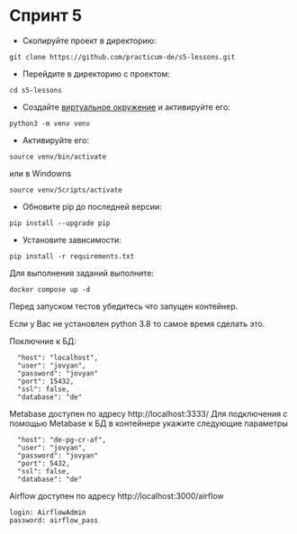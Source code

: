 # Спринт 5 #

* Скопируйте проект в директорию:
```shell script
git clone https://github.com/practicum-de/s5-lessons.git
```
* Перейдите в директорию c проектом:
```shell script
cd s5-lessons
```
* Создайте [виртуальное окружение](https://docs.python.org/3/library/venv.html) и активируйте его:
```shell script
python3 -m venv venv
```

* Активируйте его:
```shell script
source venv/bin/activate
```
или в Windowns
```shell script
source venv/Scripts/activate
```

* Обновите pip до последней версии:
```shell script
pip install --upgrade pip
```
* Установите зависимости:
```shell script
pip install -r requirements.txt
```

Для выполнения заданий выполните:

`docker compose up -d`

Перед запуском тестов убедитесь что запущен контейнер.

Если у Вас не установлен python 3.8 то самое время сделать это. 

Поключние к БД:
```
  "host": "localhost",
  "user": "jovyan",
  "password": "jovyan"
  "port": 15432,
  "ssl": false,
  "database": "de"
```

Metabase доступен по адресу http://localhost:3333/
Для подключения с помощью Metabase к БД в контейнере укажите следующие параметры 
```
  "host": "de-pg-cr-af",
  "user": "jovyan",
  "password": "jovyan"
  "port": 5432,
  "ssl": false,
  "database": "de"
```

Airflow доступен по адресу http://localhost:3000/airflow
```
login: AirflowAdmin
password: airflow_pass
```
